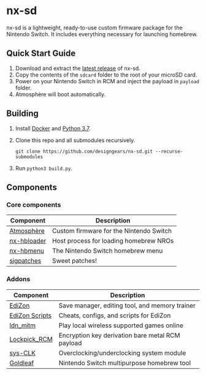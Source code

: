 # nx-sd 

nx-sd is a lightweight, ready-to-use custom firmware package for the Nintendo Switch. It includes everything necessary for launching homebrew.


## Quick Start Guide

1. Download and extract the [latest release](https://github.com/designgears/nx-sd/releases/latest) of nx-sd.
2. Copy the contents of the `sdcard` folder to the root of your microSD card.
3. Power on your Nintendo Switch in RCM and inject the payload in `payload` folder.
4. Atmosphère will boot automatically.

## Building

1. Install [Docker](https://hub.docker.com/search/?type=edition&offering=community) and [Python 3.7](https://www.python.org/downloads/).

2. Clone this repo and all submodules recursively.

       git clone https://github.com/designgears/nx-sd.git --recurse-submodules

3. Run `python3 build.py`.

## Components

### Core components

| Component                                                 | Description |
| --------------------------------------------------------- | ----------- |
| [Atmosphère](https://github.com/Atmosphere-NX/Atmosphere) | Custom firmware for the Nintendo Switch |
| [nx-hbloader](https://github.com/switchbrew/nx-hbloader)  | Host process for loading homebrew NROs |
| [nx-hbmenu](https://github.com/switchbrew/nx-hbmenu)      | The Nintendo Switch homebrew menu |
| [sigpatches](https://bit.ly/2EYbEHg)                      | Sweet patches! |

### Addons

| Component                                                 | Description |
| --------------------------------------------------------- | ----------- |
| [EdiZon](https://github.com/WerWolv/EdiZon)               | Save manager, editing tool, and memory trainer |
| [EdiZon Scripts](https://bit.ly/2V0kXMt)                  | Cheats, configs, and scripts for EdiZon |
| [ldn_mitm](https://github.com/spacemeowx2/ldn_mitm)       | Play local wireless supported games online |
| [Lockpick_RCM](https://github.com/shchmue/Lockpick_RCM)   | Encryption key derivation bare metal RCM payload |
| [sys-CLK](https://github.com/retronx-team/sys-clk)        | Overclocking/underclocking system module |
| [Goldleaf](https://github.com/XorTroll/Goldleaf)          | Nintendo Switch multipurpose homebrew tool |
